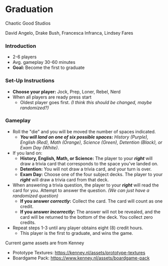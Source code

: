 # Graduation
Chaotic Good Studios

David Angelo,
Drake Bush,
Francesca Infranca,
Lindsey Fares


### Introduction
* 2-6 players
* Avg. gameplay 30-60 minutes
* **Goal:** Become the first to graduate

### Set-Up Instructions
* **Choose your player:** Jock, Prep, Loner, Rebel, Nerd
* When all players are ready press start
  * Oldest player goes first. *(I think this should be changed, maybe randomized?)*
### Gameplay
* Roll the "die" and you will be moved the number of spaces indicated.
  * **_You will land on one of six possible spaces:_** *History (Purple), English (Red), Math (Orange), Science (Green), Detention (Black), or Exam Day (White)*.
* If you land on:
  * **History, English, Math, or Science:** The player to your **_right_** will draw a trivia card that corresponds to the space you’ve landed on.
  * **Detention:** You will not draw a trivia card, and your turn is over.
  * **Exam Day:** Choose one of the four subject decks. The player to your **_right_** will draw a trivia card from that deck.
* When answering a trivia question, the player to your **_right_** will read the card for you. Attempt to answer the question. *(We can just have a randomized question)*
  * **If you answer _correctly_:** Collect the card. The card will count as one credit.
  * **If you answer _incorrectly_:** The answer will not be revealed, and the card will be returned to the bottom of the deck. You collect zero credits.
* Repeat steps 1-3 until any player obtains eight (8) credit hours.
  * This player is the first to graduate, and wins the game. 

Current game assets are from Kenney
* Prototype Textures: https://kenney.nl/assets/prototype-textures
* Boardgame Pack: https://www.kenney.nl/assets/boardgame-pack
